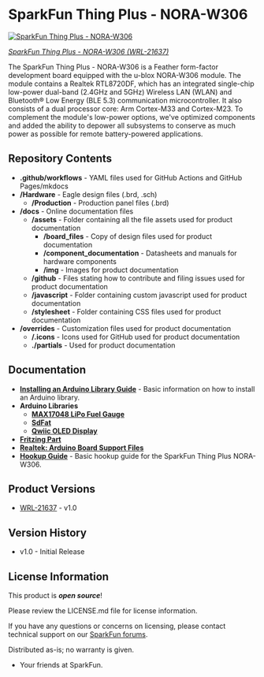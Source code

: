 SparkFun Thing Plus - NORA-W306
========================================

[![SparkFun Thing Plus - NORA-W306](https://cdn.sparkfun.com/r/600-600/assets/parts/2/1/4/7/0/WRL-21637-Thing-Plus-NORA-W306-feature.jpg)](https://www.sparkfun.com/products/21637)

[*SparkFun Thing Plus - NORA-W306 (WRL-21637)*](https://www.sparkfun.com/products/21637)

The SparkFun Thing Plus - NORA-W306 is a Feather form-factor development board equipped with the u-blox NORA-W306 module. The module contains a Realtek RTL8720DF, which has an integrated single-chip low-power dual-band (2.4GHz and 5GHz) Wireless LAN (WLAN) and Bluetooth&reg; Low Energy (BLE 5.3) communication microcontroller. It also consists of a dual processor core: Arm Cortex-M33 and Cortex-M23. To complement the module's low-power options, we've optimized components and added the ability to depower all subsystems to conserve as much power as possible for remote battery-powered applications.

Repository Contents
-------------------

* **.github/workflows** - YAML files used for GitHub Actions and GitHub Pages/mkdocs
* **/Hardware** - Eagle design files (.brd, .sch)
  * **/Production** - Production panel files (.brd)
* **/docs** - Online documentation files
  * **/assets** - Folder containing all the file assets used for product documentation
    * **/board_files** - Copy of design files used for product documentation
    * **/component_documentation** - Datasheets and manuals for hardware components
    * **/img** - Images for product documentation
  * **/github** - Files stating how to contribute and filing issues used for product documentation
  * **/javascript** - Folder containing custom javascript used for product documentation
  * **/stylesheet** - Folder containing CSS files used for product documentation
* **/overrides** - Customization files used for product documentation
  * **/.icons** - Icons used for GitHub used for product documentation
  * **./partials** - Used for product documentation



Documentation
--------------

* **[Installing an Arduino Library Guide](https://learn.sparkfun.com/tutorials/installing-an-arduino-library)** - Basic information on how to install an Arduino library.
* **Arduino Libraries**
    * **[MAX17048 LiPo Fuel Gauge](https://github.com/sparkfun/SparkFun_MAX1704x_Fuel_Gauge_Arduino_Library)**
    * **[SdFat](https://github.com/greiman/SdFat)**
    * **[Qwiic OLED Display](https://github.com/sparkfun/SparkFun_Qwiic_OLED_Arduino_Library)**
* **[Fritzing Part](https://github.com/sparkfun/Fritzing_Parts/blob/main/products/21637_sfe_thing_plus_u-blox_NORA-W306_development_board_lipo_charger_fuel_gauge_qwiic_WS2812.fzpz)**
* **[Realtek: Arduino Board Support Files](https://github.com/ambiot/ambd_arduino)**
* **[Hookup Guide](https://docs.sparkfun.com/SparkFun_Thing_Plus_NORA-W306)** - Basic hookup guide for the SparkFun Thing Plus NORA-W306.



Product Versions
----------------

* [WRL-21637](https://www.sparkfun.com/products/21637) - v1.0


Version History
---------------
* v1.0 - Initial Release

License Information
-------------------

This product is _**open source**_!

Please review the LICENSE.md file for license information.

If you have any questions or concerns on licensing, please contact technical support on our [SparkFun forums](https://forum.sparkfun.com/viewforum.php?f=152).

Distributed as-is; no warranty is given.

- Your friends at SparkFun.

_<COLLABORATION CREDIT>_
